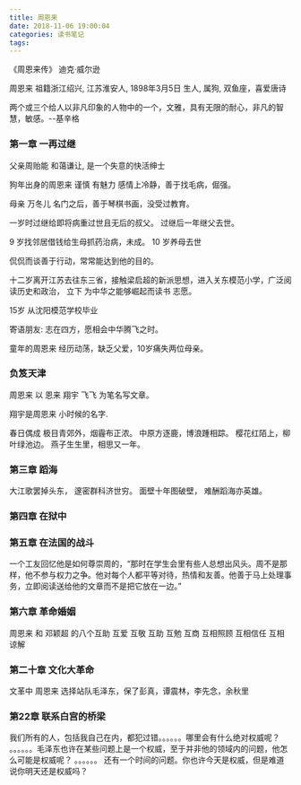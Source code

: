 ```yaml
---
title: 周恩来 
date: 2018-11-06 19:00:04
categories: 读书笔记
tags:
---
```


《周恩来传》 迪克·威尔逊

周恩来 祖籍浙江绍兴, 江苏淮安人, 1898年3月5日 生人, 属狗, 双鱼座，喜爱唐诗

两个或三个给人以非凡印象的人物中的一个，文雅，具有无限的耐心，非凡的智慧，敏感。--基辛格

### 第一章 一再过继
父亲周贻能 和蔼谦让, 是一个失意的快活绅士

狗年出身的周恩来 谨慎 有魅力 感情上冷静，善于找毛病，倔强。

母亲 万冬儿 
名门之后，善于琴棋书画，没受过教育。

一岁时过继给即将病重过世且无后的叔父。
过继后一年继父去世。

9 岁找邻居借钱给生母抓药治病，未成。
10 岁养母去世

侃侃而谈善于行动，常常能达到他的目的。

十二岁离开江苏去往东三省，接触梁启超的新派思想，进入关东模范小学，广泛阅读历史和政治，
立下 为中华之能够崛起而读书 志愿。

15岁 从沈阳模范学校毕业

寄语朋友: 志在四方，愿相会中华腾飞之时。

童年的周恩来 经历动荡，缺乏父爱，10岁痛失两位母亲。

### 负笈天津
周恩来 以 恩来 翔宇 飞飞 为笔名写文章。

翔宇是周恩来 小时候的名字.

春日偶成
极目青郊外，烟霾布正浓。
中原方逐鹿，博浪踵相踪。
樱花红陌上，柳叶绿池边。
燕子生生里，相思又一年。

### 第三章 蹈海
大江歌罢掉头东，
邃密群科济世穷。
面壁十年图破壁，
难酬蹈海亦英雄。

### 第四章 在狱中

### 第五章 在法国的战斗


一个工友回忆他是如何尊崇周的，“那时在学生会里有些人总想出风头。周不是那样，他不参与权力之争。他对每个人都平等对待，热情和友善。他善于马上处理事务，立即阅读送给他的文章而不是把它放在一边。”

### 第六章 革命婚姻
周恩来 和 邓颖超 的八个互助
互爱 互敬 互助 互勉 互商 互相照顾 互相信任 互相谅解

### 第二十章 文化大革命

文革中 周恩来 选择站队毛泽东，保了彭真，谭震林，李先念，余秋里

### 第22章 联系白宫的桥梁
我们所有的人，包括我自己在内，都犯过错。。。。。。哪里会有什么绝对权威呢？ 。。。。。。毛泽东也许在某些问题上是一个权威，至于并非他的领域内的问题，他怎么可能是权威呢？ 。。。。。。 还有一个时间的问题。你也许今天是权威，但是难道说你明天还是权威吗？

